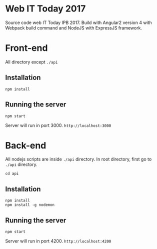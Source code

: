 # Web IT Today 2017
Source code web IT Today IPB 2017. Build with Angular2 version 4 with Webpack build command and NodeJS with ExpressJS framework.

# Front-end
All directory except `./api`

## Installation
```
npm install
```

## Running the server
```
npm start
```

Server will run in port 3000. `http://localhost:3000`

# Back-end
All nodejs scripts are inside `./api` directory.
In root directory, first go to `./api` directory.
```
cd api
```

## Installation
```
npm install
npm install -g nodemon
```

## Running the server
```
npm start
```

Server will run in port 4200. `http://localhost:4200`